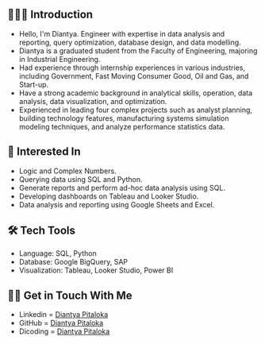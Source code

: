 ## 🙋🏻‍♀️ Introduction
- Hello, I'm Diantya. Engineer with expertise in data analysis and reporting, query optimization, database design, and data modelling.
- Diantya is a graduated student from the Faculty of Engineering, majoring in Industrial Engineering.
- Had experience through internship experiences in various industries, including Government, Fast Moving Consumer Good, Oil and Gas, and Start-up.
- Have a strong academic background in analytical skills, operation, data analysis, data visualization, and optimization.
- Experienced in leading four complex projects such as analyst planning, building technology features, manufacturing systems simulation modeling techniques, and analyze performance statistics data.

## 🌱 Interested In
- Logic and Complex Numbers.
- Querying data using SQL and Python.
- Generate reports and perform ad-hoc data analysis using SQL.
- Developing dashboards on Tableau and Looker Studio.
- Data analysis and reporting using Google Sheets and Excel.

## 🛠️ Tech Tools
- Language: SQL, Python
- Database: Google BigQuery, SAP
- Visualization: Tableau, Looker Studio, Power BI

## 👋🏻 Get in Touch With Me
- Linkedin   = [Diantya Pitaloka](https://www.linkedin.com/in/diantyapitaloka/)
- GitHub     = [Diantya Pitaloka](https://github.com/diantyapitaloka)
- Dicoding   = [Diantya Pitaloka](https://www.dicoding.com/users/diantya/academies) 
